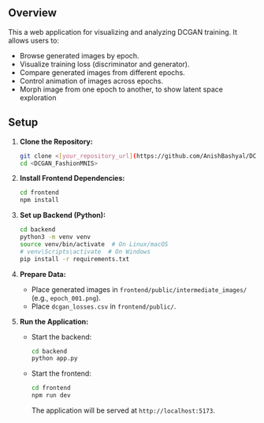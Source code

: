 ## Overview

This a web application for visualizing and analyzing DCGAN training.  It allows users to:

* Browse generated images by epoch.
* Visualize training loss (discriminator and generator).
* Compare generated images from different epochs.
* Control animation of images across epochs.
* Morph image from one epoch to another, to show latent space exploration


## Setup

1.  **Clone the Repository:**
    ```bash
    git clone <[your_repository_url](https://github.com/AnishBashyal/DCGAN_FashionMNIST.git)>
    cd <DCGAN_FashionMNIS>
    ```

2.  **Install Frontend Dependencies:**
    ```bash
    cd frontend
    npm install
    ```

3.  **Set up Backend (Python):**
    ```bash
    cd backend
    python3 -m venv venv
    source venv/bin/activate  # On Linux/macOS
    # venv\Scripts\activate  # On Windows
    pip install -r requirements.txt
    ```

4.  **Prepare Data:**

    * Place generated images in `frontend/public/intermediate_images/` (e.g., `epoch_001.png`).
    * Place `dcgan_losses.csv` in `frontend/public/`.

5.  **Run the Application:**

    * Start the backend:
        ```bash
        cd backend
        python app.py
        ```
    * Start the frontend:
        ```bash
        cd frontend
        npm run dev
        ```
        The application will be served at `http://localhost:5173`.

